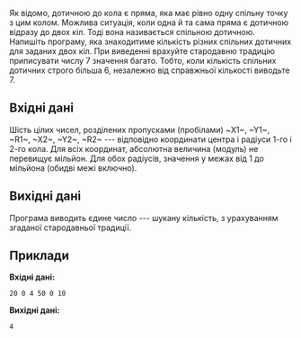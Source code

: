 ﻿Як відомо, дотичною до кола є пряма, яка має рівно одну спільну точку з цим колом. Можлива ситуація, коли одна й та сама пряма є дотичною відразу до двох кіл. Тоді вона називається спільною дотичною. Напишіть програму, яка знаходитиме кількість різних спільних дотичних для заданих двох кіл. При виведенні врахуйте стародавню традицію приписувати числу 7 значення багато. Тобто, коли кількість спільних дотичних строго більша 6, незалежно від справжньої кількості виводьте 7.

## Вхідні дані
Шість цілих чисел, розділених пропусками (пробілами) ~X1~, ~Y1~, ~R1~, ~X2~, ~Y2~, ~R2~ --- відповідно координати центра і радіуси 1-го і 2-го кола. Для всіх координат, абсолютна величина (модуль) не перевищує мільйон. Для обох радіусів, значення у межах від 1 до мільйона (обидві межі включно).

## Вихідні дані
Програма виводить єдине число --- шукану кількість, з урахуванням згаданої стародавньої традиції.

## Приклади
**Вхідні дані:**
```
20 0 4 50 0 10
```

**Вихідні дані:**
```
4
```